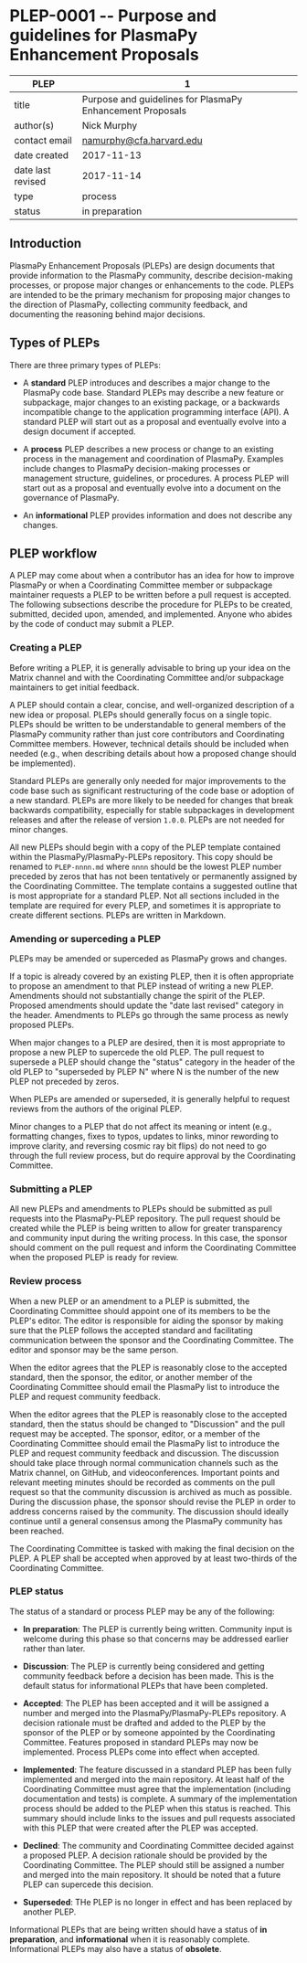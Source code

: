 # PLEP-0001 -- Purpose and guidelines for PlasmaPy Enhancement Proposals

| PLEP              | 1                                                         |
|-------------------|-----------------------------------------------------------|
| title             | Purpose and guidelines for PlasmaPy Enhancement Proposals |
| author(s)         | Nick Murphy                                               |
| contact email     | namurphy@cfa.harvard.edu                                  |
| date created      | 2017-11-13                                                |
| date last revised | 2017-11-14                                                |
| type              | process                                                   |
| status            | in preparation                                            |

## Introduction

PlasmaPy Enhancement Proposals (PLEPs) are design documents that
provide information to the PlasmaPy community, describe
decision-making processes, or propose major changes or enhancements to
the code.  PLEPs are intended to be the primary mechanism for
proposing major changes to the direction of PlasmaPy, collecting
community feedback, and documenting the reasoning behind major
decisions.

## Types of PLEPs

There are three primary types of PLEPs:

* A **standard** PLEP introduces and describes a major change to the
  PlasmaPy code base.  Standard PLEPs may describe a new feature or
  subpackage, major changes to an existing package, or a backwards
  incompatible change to the application programming interface (API).
  A standard PLEP will start out as a proposal and eventually evolve
  into a design document if accepted.

* A **process** PLEP describes a new process or change to an existing
  process in the management and coordination of PlasmaPy.  Examples
  include changes to PlasmaPy decision-making processes or management
  structure, guidelines, or procedures.  A process PLEP will start out
  as a proposal and eventually evolve into a document on the
  governance of PlasmaPy.

* An **informational** PLEP provides information and does not describe any
  changes.

## PLEP workflow

A PLEP may come about when a contributor has an idea for how to
improve PlasmaPy or when a Coordinating Committee member or subpackage
maintainer requests a PLEP to be written before a pull request is
accepted. The following subsections describe the procedure for PLEPs
to be created, submitted, decided upon, amended, and implemented.
Anyone who abides by the code of conduct may submit a PLEP.

### Creating a PLEP

Before writing a PLEP, it is generally advisable to bring up your idea
on the Matrix channel and with the Coordinating Committee and/or subpackage
maintainers to get initial feedback.

A PLEP should contain a clear, concise, and well-organized description
of a new idea or proposal.  PLEPs should generally focus on a single
topic.  PLEPs should be written to be understandable to general
members of the PlasmaPy community rather than just core contributors
and Coordinating Committee members.  However, technical details should
be included when needed (e.g., when describing details about how a
proposed change should be implemented).

Standard PLEPs are generally only needed for major improvements to the
code base such as significant restructuring of the code base or
adoption of a new standard.  PLEPs are more likely to be needed for
changes that break backwards compatibility, especially for stable
subpackages in development releases and after the release of version
`1.0.0`.  PLEPs are not needed for minor changes.  

All new PLEPs should begin with a copy of the PLEP template contained
within the PlasmaPy/PlasmaPy-PLEPs repository.  This copy should be
renamed to `PLEP-nnnn.md` where `nnnn` should be the lowest PLEP number
preceded by zeros that has not been tentatively or permanently assigned
by the Coordinating Committee.  The template contains a suggested outline
that is most appropriate for a standard PLEP.  Not all sections
included in the template are required for every PLEP, and sometimes it
is appropriate to create different sections.  PLEPs are written in
Markdown.

### Amending or superceding a PLEP

PLEPs may be amended or superceded as PlasmaPy grows and changes.

If a topic is already covered by an existing PLEP, then it is often
appropriate to propose an amendment to that PLEP instead of writing a
new PLEP.  Amendments should not substantially change the spirit of
the PLEP.  Proposed amendments should update the "date last revised"
category in the header.  Amendments to PLEPs go through the same
process as newly proposed PLEPs.

When major changes to a PLEP are desired, then it is most appropriate
to propose a new PLEP to supercede the old PLEP.  The pull request to
supersede a PLEP should change the "status" category in the header of
the old PLEP to "superseded by PLEP N" where N is the number of the
new PLEP not preceded by zeros.

When PLEPs are amended or superseded, it is generally helpful to
request reviews from the authors of the original PLEP.

Minor changes to a PLEP that do not affect its meaning or intent
(e.g., formatting changes, fixes to typos, updates to links, minor
rewording to improve clarity, and reversing cosmic ray bit flips) do
not need to go through the full review process, but do require
approval by the Coordinating Committee.

### Submitting a PLEP

All new PLEPs and amendments to PLEPs should be submitted as pull
requests into the PlasmaPy-PLEP repository.  The pull request should be
created while the PLEP is being written to allow for greater
transparency and community input during the writing process.  In this
case, the sponsor should comment on the pull request and inform the
Coordinating Committee when the proposed PLEP is ready for review.

### Review process

When a new PLEP or an amendment to a PLEP is submitted, the
Coordinating Committee should appoint one of its members to be the
PLEP's editor.  The editor is responsible for aiding the sponsor by
making sure that the PLEP follows the accepted standard and
facilitating communication between the sponsor and the Coordinating
Committee.  The editor and sponsor may be the same person.

When the editor agrees that the PLEP is reasonably close to the
accepted standard, then the sponsor, the editor, or another member of
the Coordinating Committee should email the PlasmaPy list to introduce
the PLEP and request community feedback.  

When the editor agrees that the PLEP is reasonably close to the accepted
standard, then the status should be changed to "Discussion" and the pull
request may be accepted.  The sponsor, editor, or a member of the
Coordinating Committee should email the PlasmaPy list to introduce
the PLEP and request community feedback and discussion.  The discussion
should take place through normal communication channels such as the Matrix
channel, on GitHub, and videoconferences.  Important points and relevant
meeting minutes should be recorded as comments on the pull
request so that the community discussion is archived as much as
possible.  During the discussion phase, the sponsor should revise the
PLEP in order to address concerns raised by the community.  The
discussion should ideally continue until a general consensus among the
PlasmaPy community has been reached.  

The Coordinating Committee is tasked with making the final decision on
the PLEP.  A PLEP shall be accepted when approved by at least
two-thirds of the Coordinating Committee.

### PLEP status

The status of a standard or process PLEP may be any of the following:

* **In preparation**: The PLEP is currently being written.  Community
  input is welcome during this phase so that concerns may be addressed
  earlier rather than later.

* **Discussion**: The PLEP is currently being considered and getting
  community feedback before a decision has been made.  This is the
  default status for informational PLEPs that have been completed.

* **Accepted**: The PLEP has been accepted and it will be assigned a
  number and merged into the PlasmaPy/PlasmaPy-PLEPs repository.  A
  decision rationale must be drafted and added to the PLEP by the
  sponsor of the PLEP or by someone appointed by the Coordinating
  Committee.  Features proposed in standard PLEPs may now be
  implemented.  Process PLEPs come into effect when accepted.

* **Implemented**: The feature discussed in a standard PLEP has been
  fully implemented and merged into the main repository.  At least
  half of the Coordinating Committee must agree that the
  implementation (including documentation and tests) is complete.  A
  summary of the implementation process should be added to the PLEP
  when this status is reached.  This summary should include links to
  the issues and pull requests associated with this PLEP that were
  created after the PLEP was accepted.

* **Declined**: The community and Coordinating Committee decided
  against a proposed PLEP.  A decision rationale should be provided by
  the Coordinating Committee.  The PLEP should still be assigned a
  number and merged into the main repository.  It should be noted that
  a future PLEP can supercede this decision.

* **Superseded**: THe PLEP is no longer in effect and has been replaced
  by another PLEP.
  
Informational PLEPs that are being written should have a status of
**in preparation**, and **informational** when it is reasonably complete.
Informational PLEPs may also have a status of **obsolete**.
